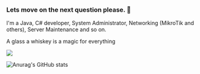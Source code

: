 ### Lets move on the next question please. 🤔

I'm a Java, C# developer, System Administrator, Networking (MikroTik and others), Server Maintenance and so on.

A glass a whiskey is a magic for everything

![](https://komarev.com/ghpvc/?username=CommissarVoop&color=800000)

![Anurag's GitHub stats](https://github-readme-stats.vercel.app/api?username=CommissarVoop&show_icons=true&bg_color=45,000000,4a0000&text_color=ffffff&title_color=b50000&icon_color=b50000&hide_border=true&count_private=true)
<!--
**CommissarVoop/CommissarVoop** is a ✨ _special_ ✨ repository because its `README.md` (this file) appears on your GitHub profile.

Here are some ideas to get you started:

- 🔭 I’m currently working on ...
- 🌱 I’m currently learning ...
- 👯 I’m looking to collaborate on ...
- 🤔 I’m looking for help with ...
- 💬 Ask me about ...
- 📫 How to reach me: ...
- 😄 Pronouns: ...
- ⚡ Fun fact: ...
-->
